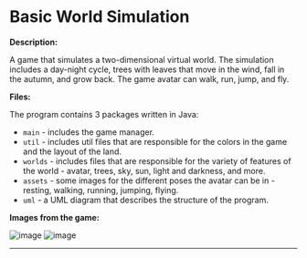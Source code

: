 # Basic World Simulation

**Description:**

A game that simulates a two-dimensional virtual world. The simulation includes a day-night cycle, trees with leaves that move in the wind, fall in the autumn, and grow back. The game avatar can walk, run, jump, and fly.

**Files:**

The program contains 3 packages written in Java:
- `main` - includes the game manager.
- `util` - includes util files that are responsible for the colors in the game and the layout of the land.
- `worlds` - includes files that are responsible for the variety of features of the world - avatar, trees, sky, sun, light and darkness, and more.
- `assets` - some images for the different poses the avatar can be in - resting, walking, running, jumping, flying.
- `uml` - a UML diagram that describes the structure of the program.

**Images from the game:**

![image](https://user-images.githubusercontent.com/87193121/230771574-9ca3c15e-afd1-415e-95a2-0070045b314d.png)
![image](https://user-images.githubusercontent.com/87193121/230771506-c4197a7d-0e0e-4b28-a36e-97ea788164de.png)

---
